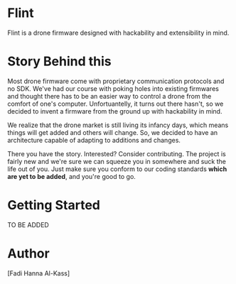 # Flint
Flint is a drone firmware designed with hackability and extensibility in mind.

# Story Behind this
Most drone firmware come with proprietary communication protocols and no SDK. We've had our course with poking holes into existing firmwares and thought there has to be an easier way to control a drone from the comfort of one's computer. Unfortuantelly, it turns out there hasn't, so we decided to invent a firmware from the ground up with hackability in mind.

We realize that the drone market is still living its infancy days, which means things will get added and others will change. So, we decided to have an architecture capable of adapting to additions and changes.

There you have the story. Interested? Consider contributing. The project is fairly new and we're sure we can squeeze you in somewhere and suck the life out of you. Just make sure you conform to our coding standards <b>which are yet to be added</b>, and you're good to go.

# Getting Started
TO BE ADDED

# Author
[Fadi Hanna Al-Kass]
